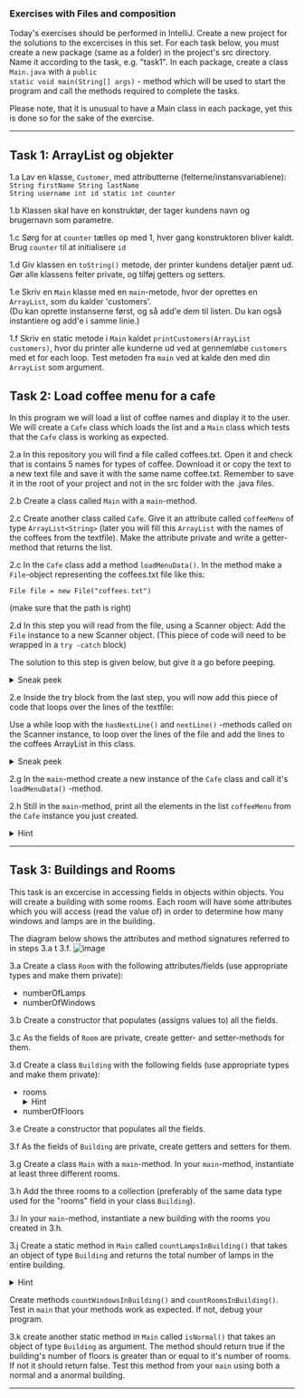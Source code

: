 ### Exercises with Files and composition

Today's exercises should be performed in IntelliJ. 
Create a new project for the solutions to the excercises in this set. 
For each task below, you must create a new package (same as a folder) in the project's src directory. Name it according to the task, e.g. "task1". 
In each package, create a class <code>Main.java</code> with a <code>public static void main(String[] args)</code> - method which will be used to start the program and call the methods required to complete the tasks. 

Please note, that it is unusual to have a Main class in each package, yet this is done so for the sake of the exercise.

---
## Task 1: ArrayList og objekter

1.a Lav en klasse, <code>Customer</code>, med attributterne (felterne/instansvariablene):
<code>
String firstName
String lastName
String username
int id
static int counter</code>

1.b Klassen skal have en konstruktør, der tager kundens navn og brugernavn som parametre. 

1.c Sørg for at <code>counter</code> tælles op med 1, hver gang konstruktoren bliver kaldt. Brug <code>counter</code>  til at initialisere <code>id</code>

1.d Giv klassen en <code>toString()</code> metode, der printer kundens detaljer pænt ud. Gør alle klassens felter private, og tilføj getters og setters.

1.e Skriv en <code>Main</code> klasse med en <code>main</code>-metode, hvor der oprettes en <code>ArrayList</code>, som du kalder 'customers'.  
(Du kan oprette instanserne først, og så add'e dem til listen. Du kan også instantiere og add'e i samme linie.)

1.f Skriv en static metode i <code>Main</code> kaldet <code>printCustomers(ArrayList<Customer> customers)</code>, hvor du printer alle kunderne ud ved at gennemløbe <code>customers</code> med et for each loop. Test metoden fra <code>main</code> ved at kalde den med din <code>ArrayList</code> som argument.


## Task 2: Load coffee menu for a cafe
In this program we will load a list of coffee names and display it to the user. We will create a <code>Cafe</code> class which loads the list and a <code>Main</code> class which tests that the <code>Cafe</code> class is working as expected.

2.a In this repository you will find a file called coffees.txt. Open it and check that is contains 5 names for types of coffee. Download it or copy the text to a new text file and save it with the same name coffee.txt. Remember to save it in the root of your project and not in the src folder with the .java files. 

2.b Create a class called <code>Main</code> with a <code>main</code>-method. 

2.c Create another class called <code>Cafe</code>. Give it an attribute called <code>coffeeMenu</code> of type <code>ArrayList\<String\></code> (later you will fill this <code>ArrayList</code> with the names of the coffees from the textfile). Make the attribute private and write a getter-method that returns the list. 

2.c In the <code>Cafe</code> class add a method <code>loadMenuData()</code>.
In the method make a <code>File</code>-object representing the coffees.txt file like this:
<p><code>File file = new File("coffees.txt") </code>  </p>
(make sure that the path is right)

2.d In this step you will read from the file, using a Scanner object: Add the <code>File</code> instance to a new Scanner object. (This piece of code will need to be wrapped in a <code>try -catch</code> block)

The solution to this step is given below, but give it a go before peeping.
<details>
  <summary>Sneak peek</summary>
  <code>try {
          File file = new File("coffees.txt");
          Scanner scan = new Scanner(file); 
        } catch(FileNotFoundException e){
          System.out.println("File not found. Check path and filename");  
        }
</code>
</details>

2.e Inside the try block from the last step, you will now add this piece of code that loops over the lines of the textfile:

Use a while loop with the <code>hasNextLine()</code> and <code>nextLine()</code> -methods called on the Scanner instance, to loop over the lines of the file and add the lines to the coffees ArrayList in this class.
<details>
  <summary>Sneak peek
  </summary>
<code>
while(scan.hasNextLine()){
  coffeeMenu.add(scan.nextLine());
}  
</code>      
</details>

2.g In the <code>main</code>-method create a new instance of the <code>Cafe</code> class and call it's <code>loadMenuData()</code> -method.

2.h Still in the <code>main</code>-method, print all the elements in the list <code>coffeeMenu</code> from the <code>Cafe</code> instance you just created.
<details>
  <summary>Hint</summary>
  Use the getter-method from the <code>Cafe</code> class to retrieve the list of coffees. Then use a for loop to iterate through the list and and print the names of the coffees one by one. 
</details>



---
## Task 3: Buildings and Rooms
This task is an excercise in accessing fields in objects within objects. You will create a building with some rooms. Each room will have some attributes which you will access (read the value of) in order to determine how many windows and lamps are in the building.

The diagram below shows the attributes and method signatures referred to in steps 3.a t 3.f.
![image](https://github.com/user-attachments/assets/031a1ee1-4f2d-4510-b212-3f052434a597)


3.a Create a class <code>Room</code> with the following attributes/fields (use appropriate types and make them private): 
- numberOfLamps
- numberOfWindows

3.b Create a constructor that populates (assigns values to) all the fields.

3.c As the fields of <code>Room</code> are private, create getter- and setter-methods for them. 

3.d Create a class <code>Building</code> with the following fields (use appropriate types and make them private):
- rooms 
   <details>
        <summary>
          Hint  
        </summary>
        This should be a datatype that can hold multiple objects of type <code>Room</code>.
    </details>   
- numberOfFloors

3.e Create a constructor that populates all the fields. 

3.f As the fields of <code>Building</code> are private, create getters and setters for them.
    
3.g Create a class <code>Main</code> with a <code>main</code>-method. In your <code>main</code>-method, instantiate at least three different rooms. 

3.h Add the three rooms to a collection (preferably of the same data type used for the "rooms" field in your class <code>Building</code>).

3.i In your <code>main</code>-method, instantiate a new building with the rooms you created in 3.h.

3.j Create a static method in <code>Main</code> called <code>countLampsInBuilding()</code> that takes an object of type <code>Building</code> and returns the total number of lamps in the entire building. 
 <details>
        <summary>
           Hint
        </summary>
         You will need to create a loop that looks at each room in the building and adds the number of lamps in each room to a variable.
</details>

Create methods <code>countWindowsInBuilding()</code> and <code>countRoomsInBuilding()</code>. Test in <code>main</code> that your methods work as expected. If not, debug your program. 

3.k create another static method in <code>Main</code> called <code>isNormal()</code> that takes an object of type <code>Building</code> as argument. The method should return true if the building's number of floors is greater than or equal to it's number of rooms. If not it should return false. Test this method from your <code>main</code> using both a normal and a anormal building. 

---



